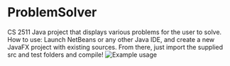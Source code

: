 # ProblemSolver
CS 2511 Java project that displays various problems for the user to solve.
How to use:
Launch NetBeans or any other Java IDE, and create a new JavaFX project with existing sources.
From there, just import the supplied src and test folders and compile! 
<img src="https://i.imgur.com/whaKBAm.png" alt="Example usage">
     
